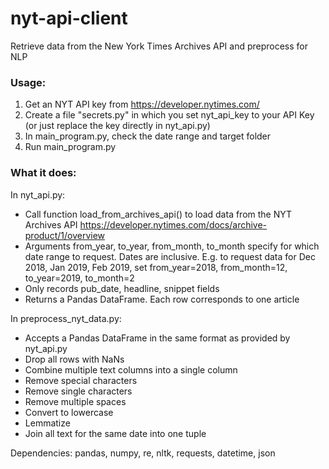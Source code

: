 # nyt-api-client

Retrieve data from the New York Times Archives API and preprocess for NLP

### Usage:

1) Get an NYT API key from https://developer.nytimes.com/
2) Create a file "secrets.py" in which you set nyt_api_key to your API Key (or just replace the key directly in nyt_api.py)
3) In main_program.py, check the date range and target folder
4) Run main_program.py

### What it does:

In nyt_api.py:
- Call function load_from_archives_api() to load data from the NYT Archives API https://developer.nytimes.com/docs/archive-product/1/overview
- Arguments from_year, to_year, from_month, to_month specify for which date range to request. Dates are inclusive. E.g. to request data for Dec 2018, Jan 2019, Feb 2019, set from_year=2018, from_month=12, to_year=2019, to_month=2
- Only records pub_date, headline, snippet fields
- Returns a Pandas DataFrame. Each row corresponds to one article

In preprocess_nyt_data.py:
- Accepts a Pandas DataFrame in the same format as provided by nyt_api.py
- Drop all rows with NaNs
- Combine multiple text columns into a single column    
- Remove special characters
- Remove single characters
- Remove multiple spaces
- Convert to lowercase
- Lemmatize
- Join all text for the same date into one tuple

Dependencies:
pandas, numpy, re, nltk, requests, datetime, json
